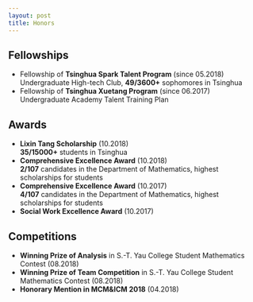 ```yaml
---
layout: post
title: Honors
---
```


## Fellowships
+ Fellowship of **Tsinghua Spark Talent Program** (since 05.2018) <br>
  Undergraduate High-tech Club, **49/3600+** sophomores in Tsinghua
+ Fellowship of **Tsinghua Xuetang Program** (since 06.2017) <br>
  Undergraduate Academy Talent Training Plan

## Awards
+ **Lixin Tang Scholarship** (10.2018) <br>
  **35/15000+** students in Tsinghua
+ **Comprehensive Excellence Award** (10.2018) <br>
  **2/107** candidates in the Department of Mathematics, highest scholarships for students
+ **Comprehensive Excellence Award** (10.2017) <br>
  **4/107** candidates in the Department of Mathematics, highest scholarships for students
+ **Social Work Excellence Award** (10.2017)

## Competitions
+ **Winning Prize of Analysis** in S.-T. Yau College Student Mathematics Contest (08.2018)
+ **Winning Prize of Team Competition** in S.-T. Yau College Student Mathematics Contest (08.2018)
+ **Honorary Mention in MCM&ICM 2018** (04.2018)
